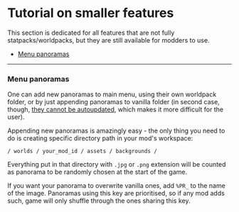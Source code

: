 # Tutorial on smaller features
This section is dedicated for all features that are not fully statpacks/worldpacks, but
they are still available for modders to use.

- [Menu panoramas](others_tutorial.md#menu-panoramas)
***
### Menu panoramas
One can add new panoramas to main menu, using their own worldpack folder, or by just
appending panoramas to vanilla folder (in second case, though, [they cannot be autoupdated](mechanics.md#loading-of-mods-and-autoupdating),
which makes it more difficult for the user).

Appending new panoramas is amazingly easy - the only thing you need to do is creating
specific directory path in your mod's workspace:
```
/ worlds / your_mod_id / assets / backgrounds /  
```
Everything put in that directory with `.jpg` or `.png` extension will be counted as
panorama to be randomly chosen at the start of the game.

If you want your panorama to overwrite vanilla ones, add `%PR_` to the name of the image.
Panoramas using this key are prioritised, so if any mod adds such, game will only
shuffle through the ones sharing this key.